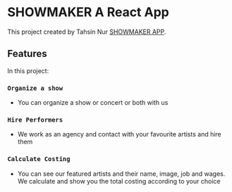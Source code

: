 # SHOWMAKER A React App

This project created by Tahsin Nur [SHOWMAKER APP](https://showmaker-spa-react.netlify.app/).

## Features

In this project:

### `Organize a show`

* You can organize a show or concert or both with us 

### `Hire Performers`

* We work as an agency and contact with 
your favourite artists and hire them

### `Calculate Costing`

* You can see our featured artists and
their name, image, job and wages. 
We calculate and show you the total costing 
according to your choice

